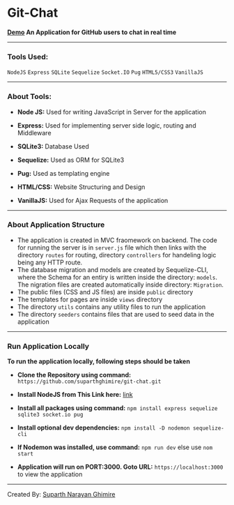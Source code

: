 # Git-Chat

**[Demo](https://suparth-git-chat.herokuapp.com/)
An Application for GitHub users to chat in real time**

---

### Tools Used:

`NodeJS` `Express` `SQLite` `Sequelize` `Socket.IO` `Pug` `HTML5/CSS3` `VanillaJS`

---

### About Tools:

- **Node JS:** Used for writing JavaScript in Server for the application

- **Express:** Used for implementing server side logic, routing and Middleware

- **SQLite3:** Database Used

- **Sequelize:** Used as ORM for SQLite3

- **Pug:** Used as templating engine

- **HTML/CSS:** Website Structuring and Design

- **VanillaJS:** Used for Ajax Requests of the application

---

### About Application Structure

- The application is created in MVC fraomework on backend. The code for running the server is in `server.js` file which then links with the directory `routes` for routing, directory `controllers` for handeling logic being any HTTP route.
- The database migration and models are created by Sequelize-CLI, where the Schema for an entiry is written inside the
  directory: `models`. The nigration files are created automatically inside directory: `Migration`.
- The public files (CSS and JS files) are inside `public` directory
- The templates for pages are inside `views` directory
- The directory `utils` contains any utility files to run the application
- The directory `seeders` contains files that are used to seed data in the application

---

### Run Application Locally

**To run the application locally, following steps should be taken**

- **Clone the Repository using command:** `https://github.com/suparthghimire/git-chat.git`

- **Install NodeJS from This Link here:** [link](https://nodejs.org/en/)

- **Install all packages using command:** `npm install express sequelize sqlite3 socket.io pug`

- **Install optional dev dependencies:** `npm install -D nodemon sequelize-cli`

- **If Nodemon was installed, use command:** `npm run dev` else use `nom start`

- **Application will run on PORT:3000. Goto URL:** `https://localhost:3000` to view the application

---

Created By: [Suparth Narayan Ghimire](https://suparthanrayanghimire.com.np)

